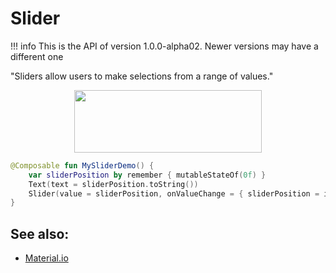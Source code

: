 # Slider

!!! info
    This is the API of version 1.0.0-alpha02. Newer versions may have a different one

"Sliders allow users to make selections from a range of values."
    
<p align="center">
  <img src ="../../images/material/slider/sliderdemo.png" height=100 width=300 />
</p>


```kotlin
@Composable fun MySliderDemo() {
    var sliderPosition by remember { mutableStateOf(0f) }
    Text(text = sliderPosition.toString())
    Slider(value = sliderPosition, onValueChange = { sliderPosition = it })
}
```


## See also:
* [Material.io](https://material.io/components/sliders)